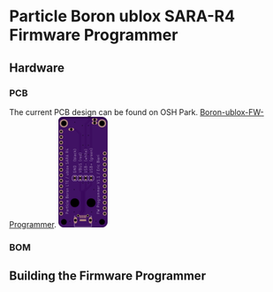 # Particle Boron ublox SARA-R4 Firmware Programmer 



## Hardware
### PCB 
The current PCB design can be found on OSH Park. [Boron-ublox-FW-Programmer](https://oshpark.com/shared_projects/7IBDIvOl).
![Particle Boron Image](/Hardware/Doc/Images/Boron_FW_Programmer_PCB.png)



### BOM

## Building the Firmware Programmer


